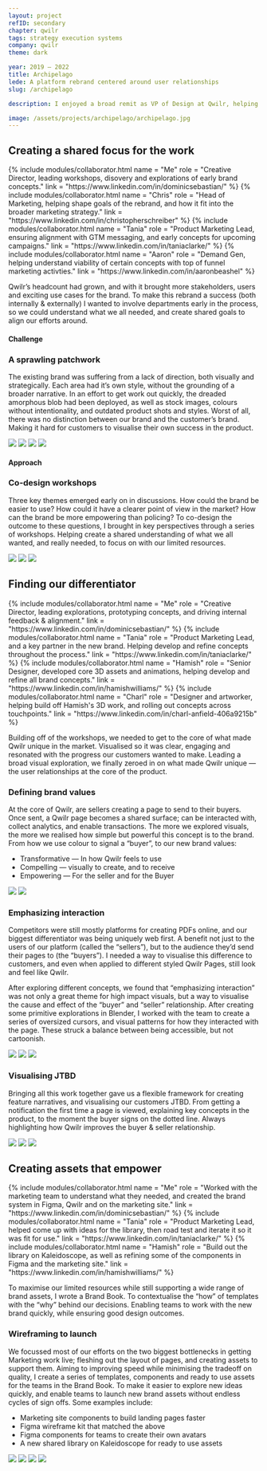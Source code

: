 ```yaml
---
layout: project
refID: secondary
chapter: qwilr
tags: strategy execution systems
company: qwilr
theme: dark

year: 2019 – 2022
title: Archipelago
lede: A platform rebrand centered around user relationships
slug: /archipelago

description: I enjoyed a broad remit as VP of Design at Qwilr, helping shape many aspects of the company. From creating strategies, principles, team structures, and rituals to hone craft. The immense challenge is finding a way for them all to work together, and create better impact for it. Below are the highlights that helped give me a deeper understanding of the relationships between strategy, people, intuition and impact.

image: /assets/projects/archipelago/archipelago.jpg
---
```


<section class="bordered">
    <div class="tiles center">
        <div>
            <h2>Creating a shared focus for the work</h2>
            <div class="collaborators">
                {% include modules/collaborator.html 
                    name = "Me" 
                    role = "Creative Director, leading workshops, disovery and explorations of early brand concepts."
                    link = "https://www.linkedin.com/in/dominicsebastian/"
                %}
                {% include modules/collaborator.html 
                    name = "Chris"
                    role = "Head of Marketing, helping shape goals of the rebrand, and how it fit into the broader marketing strategy."
                    link = "https://www.linkedin.com/in/christopherschreiber"
                %}
                {% include modules/collaborator.html 
                    name = "Tania"
                    role = "Product Marketing Lead, ensuring alignment with GTM messaging, and early concepts for upcoming campaigns."
                    link = "https://www.linkedin.com/in/taniaclarke/"
                %}
                {% include modules/collaborator.html 
                    name = "Aaron"
                    role = "Demand Gen, helping understand viability of certain concepts with top of funnel marketing activties."
                    link = "https://www.linkedin.com/in/aaronbeashel"
                %}
            </div>
        </div>
        <div>
            <p class="description">Qwilr’s headcount had grown, and with it brought more stakeholders, users and exciting use cases for the brand. To make this rebrand a success (both internally & externally) I wanted to involve departments early in the process, so we could understand what we all needed, and create shared goals to align our efforts around.</p>
        </div>
    </div>
</section>

#### Challenge

### A sprawling patchwork

The existing brand was suffering from a lack of direction, both visually and strategically. Each area had it’s own style, without the grounding of a broader narrative. In an effort to get work out quickly, the dreaded amorphous blob had been deployed, as well as stock images, colours without intentionality, and outdated product shots and styles. Worst of all, there was no distinction between our brand and the customer’s brand. Making it hard for customers to visualise their own success in the product.

<section>
    <div class="gallery">
        <img class="half" src="/assets/projects/archipelago/example-a.jpg">
        <img class="half" src="/assets/projects/archipelago/example-b.jpg">
        <img class="half" src="/assets/projects/archipelago/example-c.jpg">
        <img class="half" src="/assets/projects/archipelago/example-d.jpg">
    </div>
</section>

#### Approach

### Co-design workshops

Three key themes emerged early on in discussions. How could the brand be easier to use? How could it have a clearer point of view in the market? How can the brand be more empowering than policing? To co-design the outcome to these questions, I brought in key perspectives through a series of workshops. Helping create a shared understanding of what we all wanted, and really needed, to focus on with our limited resources.

<section>
    <div class="gallery">
        <img class="half" src="/assets/projects/archipelago/workshop-a.jpg">
        <img class="half" src="/assets/projects/archipelago/workshop-b.jpg">
        <img class="full" src="/assets/projects/archipelago/workshop-c.jpg">
    </div>
</section>

<section class="bordered">
        <div class="tiles center">
        <div>
            <h2>Finding our differentiator</h2>
            <div class="collaborators">
                {% include modules/collaborator.html 
                    name = "Me" 
                    role = "Creative Director, leading explorations, prototyping concepts, and driving internal feedback & alignment."
                    link = "https://www.linkedin.com/in/dominicsebastian/"
                %}
                {% include modules/collaborator.html 
                    name = "Tania"
                    role = "Product Marketing Lead, and a key partner in the new brand. Helping develop and refine concepts throughout the process."
                    link = "https://www.linkedin.com/in/taniaclarke/"
                %}
                {% include modules/collaborator.html 
                    name = "Hamish"
                    role = "Senior Designer, developed core 3D assets and animations, helping develop and refine all brand concepts."
                    link = "https://www.linkedin.com/in/hamishwilliams/"
                %}
                {% include modules/collaborator.html 
                    name = "Charl"
                    role = "Designer and artworker, helping build off Hamish's 3D work, and rolling out concepts across touchpoints."
                    link = "https://www.linkedin.com/in/charl-anfield-406a9215b"
                %}
            </div>
        </div>
        <div>
            <p class="description">Building off of the workshops, we needed to get to the core of what made Qwilr unique in the market.  Visualised so it was clear, engaging and resonated with the progress our customers wanted to make.  Leading a broad visual exploration, we finally zeroed in on what made Qwilr unique — the user relationships at the core of the product.</p>
        </div>
    </div>
</section>

### Defining brand values

At the core of Qwilr, are sellers creating a page to send to their buyers. Once sent, a Qwilr page becomes a shared surface; can be interacted with, collect analytics, and enable transactions. The more we explored visuals, the more we realised how simple but powerful this concept is to the brand. From how we use colour to signal a “buyer”, to our new brand values:

- Transformative — In how Qwilr feels to use
- Compelling — visually to create, and to receive
- Empowering — For the seller and for the Buyer

<section>
    <div class="gallery">
        <img class="third" src="/assets/projects/archipelago/brand.jpg">
        <img class="twothirds" src="/assets/projects/archipelago/fake-brand.jpg">
    </div>
</section>

### Emphasizing interaction

Competitors were still mostly platforms for creating PDFs online, and our biggest differentiator was being uniquely web first. A benefit not just to the users of our platform (called the “sellers”), but to the audience they’d send their pages to (the “buyers”). I needed a way to visualise this difference to customers, and even when applied to different styled Qwilr Pages, still look and feel like Qwilr.

After exploring different concepts, we found that “emphasizing interaction” was not only a great theme for high impact visuals, but a way to visualise the cause and effect of the “buyer” and “seller” relationship. After creating some primitive explorations in Blender, I worked with the team to create a series of oversized cursors, and visual patterns for how they interacted with the page. These struck a balance between being accessible, but not cartoonish.

<section>
    <div class="gallery">
        <img class="half" src="/assets/projects/archipelago/cursors.jpg">
        <img class="half" src="/assets/projects/archipelago/roi.jpg">
        <img class="full" src="/assets/projects/archipelago/today.jpg">
    </div>
</section>

### Visualising JTBD

Bringing all this work together gave us a flexible framework for creating feature narratives, and visualising our customers JTBD. From getting a notification the first time a page is viewed, explaining key concepts in the product, to the moment the buyer signs on the dotted line. Always highlighting how Qwilr improves the buyer & seller relationship.

<section>
    <div class="gallery">
        <img class="full" src="/assets/projects/archipelago/surfaces-a.jpg">
        <img class="half" src="/assets/projects/archipelago/surfaces-b.jpg">
        <img class="half" src="/assets/projects/archipelago/surfaces-c.jpg">
    </div>
</section>

<section class="bordered">
        <div class="tiles center">
        <div>
            <h2>Creating assets that empower</h2>
            <div class="collaborators">
                {% include modules/collaborator.html 
                    name = "Me" 
                    role = "Worked with the marketing team to understand what they needed, and created the brand system in Figma, Qwilr and on the marketing site."
                    link = "https://www.linkedin.com/in/dominicsebastian/"
                %}
                {% include modules/collaborator.html 
                    name = "Tania"
                    role = "Product Marketing Lead, helped come up with ideas for the library, then road test and iterate it so it was fit for use."
                    link = "https://www.linkedin.com/in/taniaclarke/"
                %}
                {% include modules/collaborator.html 
                    name = "Hamish"
                    role = "Build out the library on Kaleidoscope, as well as refining some of the components in Figma and the marketing site."
                    link = "https://www.linkedin.com/in/hamishwilliams/"
                %}
            </div>
        </div>
        <div>
            <p class="description">To maximise our limited resources while still supporting a wide range of brand assets, I wrote a Brand Book. To contextualise the “how” of templates with the “why” behind our decisions. Enabling teams to work with the new brand quickly, while ensuring good design outcomes. </p>
        </div>
    </div>
</section>

### Wireframing to launch

We focussed most of our efforts on the two biggest bottlenecks in getting Marketing work live; fleshing out the layout of pages, and creating assets to support them. Aiming to improving speed while minimising the tradeoff on quality, I create a series of templates, components and ready to use assets for the teams in the Brand Book. To make it easier to explore new ideas quickly, and enable teams to launch new brand assets without endless cycles of sign offs. Some examples include:

- Marketing site components to build landing pages faster
- Figma wireframe kit that matched the above
- Figma components for teams to create their own avatars
- A new shared library on Kaleidoscope for ready to use assets

<section>
    <div class="gallery">
        <img class="twothirds" src="/assets/projects/archipelago/book.jpg">
        <img class="third" src="/assets/projects/archipelago/wireframe.jpg">
        <img class="third" src="/assets/projects/archipelago/guides.jpg">
        <img class="twothirds" src="/assets/projects/archipelago/library.jpg">
    </div>
</section>
